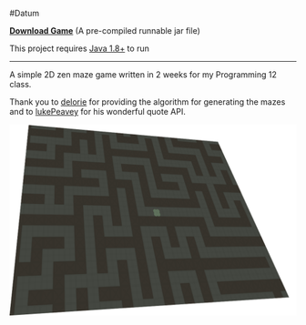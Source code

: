 #Datum

**[Download Game](https://github.com/JeremyBankes/Datum/releases/download/1.0.0/Datum.jar)**
(A pre-compiled runnable jar file)

This project requires [Java 1.8+](https://java.com/en/download/) to run

***

A simple 2D zen maze game written in 2 weeks for my Programming 12 class.

Thank you to [delorie](http://www.delorie.com/game-room/mazes/genmaze.cgi) for providing the algorithm for generating the mazes and to [lukePeavey](https://github.com/lukePeavey/quotable) for his wonderful quote API.

![cover image][cover]

[cover]: https://raw.githubusercontent.com/JeremyBankes/Datum/master/res/cover.png
